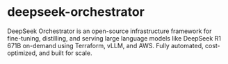 # deepseek-orchestrator
DeepSeek Orchestrator is an open-source infrastructure framework for fine-tuning, distilling, and serving large language models like DeepSeek R1 671B on-demand using Terraform, vLLM, and AWS. Fully automated, cost-optimized, and built for scale.
